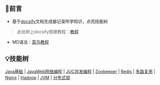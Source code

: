 ## 🤝前言

- 基于[docsify](https://docsify.js.org/#/zh-cn/)文档生成器记录所学知识，点亮技能树

> 此处附上docsify搭建教程：[教程](/1.Docsify/1.搭建Docsify到GitHub)

- MD语法：[菜鸟教程](https://www.runoob.com/markdown/md-tutorial.html)

## 💡技能树

[Java基础](/2.Java基础/README)	|	[JavaWeb网络编程](/6.JavaWeb网络编程/README)	|	[JUC并发编程](7.JUC并发编程/README)	|	[Zookeeper](/11.Zookeeper/README)	|	[Redis](/12.Redis/README)	|	[多路复用](/6.JavaWeb网络编程/多路复用)	|	[Nginx](/13.Nginx/README)	|	[Hadoop](14.Hadoop/README)	|	[JVM](/16.JVM/README)	|	[分布式锁](/其他/分布式锁)









